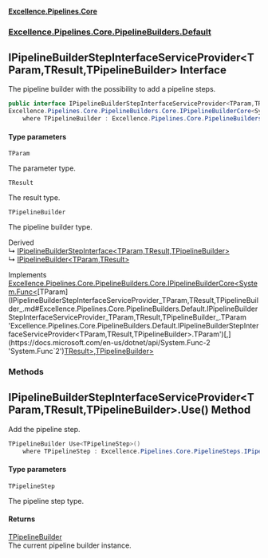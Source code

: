 #### [Excellence.Pipelines.Core](Excellence.Pipelines.md 'Excellence.Pipelines')
### [Excellence.Pipelines.Core.PipelineBuilders.Default](Excellence.Pipelines.md#Excellence.Pipelines.Core.PipelineBuilders.Default 'Excellence.Pipelines.Core.PipelineBuilders.Default')

## IPipelineBuilderStepInterfaceServiceProvider<TParam,TResult,TPipelineBuilder> Interface

The pipeline builder with the possibility to add a pipeline steps.

```csharp
public interface IPipelineBuilderStepInterfaceServiceProvider<TParam,TResult,out TPipelineBuilder> :
Excellence.Pipelines.Core.PipelineBuilders.Core.IPipelineBuilderCore<System.Func<TParam, TResult>, TPipelineBuilder>
    where TPipelineBuilder : Excellence.Pipelines.Core.PipelineBuilders.Default.IPipelineBuilderStepInterfaceServiceProvider<TParam, TResult, TPipelineBuilder>
```
#### Type parameters

<a name='Excellence.Pipelines.Core.PipelineBuilders.Default.IPipelineBuilderStepInterfaceServiceProvider_TParam,TResult,TPipelineBuilder_.TParam'></a>

`TParam`

The parameter type.

<a name='Excellence.Pipelines.Core.PipelineBuilders.Default.IPipelineBuilderStepInterfaceServiceProvider_TParam,TResult,TPipelineBuilder_.TResult'></a>

`TResult`

The result type.

<a name='Excellence.Pipelines.Core.PipelineBuilders.Default.IPipelineBuilderStepInterfaceServiceProvider_TParam,TResult,TPipelineBuilder_.TPipelineBuilder'></a>

`TPipelineBuilder`

The pipeline builder type.

Derived  
&#8627; [IPipelineBuilderStepInterface&lt;TParam,TResult,TPipelineBuilder&gt;](IPipelineBuilderStepInterface_TParam,TResult,TPipelineBuilder_.md 'Excellence.Pipelines.Core.PipelineBuilders.Default.IPipelineBuilderStepInterface<TParam,TResult,TPipelineBuilder>')  
&#8627; [IPipelineBuilder&lt;TParam,TResult&gt;](IPipelineBuilder_TParam,TResult_.md 'Excellence.Pipelines.Core.PipelineBuilders.IPipelineBuilder<TParam,TResult>')

Implements [Excellence.Pipelines.Core.PipelineBuilders.Core.IPipelineBuilderCore&lt;](IPipelineBuilderCore_TPipelineDelegate,TPipelineBuilder_.md 'Excellence.Pipelines.Core.PipelineBuilders.Core.IPipelineBuilderCore<TPipelineDelegate,TPipelineBuilder>')[System.Func&lt;](https://docs.microsoft.com/en-us/dotnet/api/System.Func-2 'System.Func`2')[TParam](IPipelineBuilderStepInterfaceServiceProvider_TParam,TResult,TPipelineBuilder_.md#Excellence.Pipelines.Core.PipelineBuilders.Default.IPipelineBuilderStepInterfaceServiceProvider_TParam,TResult,TPipelineBuilder_.TParam 'Excellence.Pipelines.Core.PipelineBuilders.Default.IPipelineBuilderStepInterfaceServiceProvider<TParam,TResult,TPipelineBuilder>.TParam')[,](https://docs.microsoft.com/en-us/dotnet/api/System.Func-2 'System.Func`2')[TResult](IPipelineBuilderStepInterfaceServiceProvider_TParam,TResult,TPipelineBuilder_.md#Excellence.Pipelines.Core.PipelineBuilders.Default.IPipelineBuilderStepInterfaceServiceProvider_TParam,TResult,TPipelineBuilder_.TResult 'Excellence.Pipelines.Core.PipelineBuilders.Default.IPipelineBuilderStepInterfaceServiceProvider<TParam,TResult,TPipelineBuilder>.TResult')[&gt;](https://docs.microsoft.com/en-us/dotnet/api/System.Func-2 'System.Func`2')[,](IPipelineBuilderCore_TPipelineDelegate,TPipelineBuilder_.md 'Excellence.Pipelines.Core.PipelineBuilders.Core.IPipelineBuilderCore<TPipelineDelegate,TPipelineBuilder>')[TPipelineBuilder](IPipelineBuilderStepInterfaceServiceProvider_TParam,TResult,TPipelineBuilder_.md#Excellence.Pipelines.Core.PipelineBuilders.Default.IPipelineBuilderStepInterfaceServiceProvider_TParam,TResult,TPipelineBuilder_.TPipelineBuilder 'Excellence.Pipelines.Core.PipelineBuilders.Default.IPipelineBuilderStepInterfaceServiceProvider<TParam,TResult,TPipelineBuilder>.TPipelineBuilder')[&gt;](IPipelineBuilderCore_TPipelineDelegate,TPipelineBuilder_.md 'Excellence.Pipelines.Core.PipelineBuilders.Core.IPipelineBuilderCore<TPipelineDelegate,TPipelineBuilder>')
### Methods

<a name='Excellence.Pipelines.Core.PipelineBuilders.Default.IPipelineBuilderStepInterfaceServiceProvider_TParam,TResult,TPipelineBuilder_.Use_TPipelineStep_()'></a>

## IPipelineBuilderStepInterfaceServiceProvider<TParam,TResult,TPipelineBuilder>.Use<TPipelineStep>() Method

Add the pipeline step.

```csharp
TPipelineBuilder Use<TPipelineStep>()
    where TPipelineStep : Excellence.Pipelines.Core.PipelineSteps.IPipelineStep<TParam, TResult>;
```
#### Type parameters

<a name='Excellence.Pipelines.Core.PipelineBuilders.Default.IPipelineBuilderStepInterfaceServiceProvider_TParam,TResult,TPipelineBuilder_.Use_TPipelineStep_().TPipelineStep'></a>

`TPipelineStep`

The pipeline step type.

#### Returns
[TPipelineBuilder](IPipelineBuilderStepInterfaceServiceProvider_TParam,TResult,TPipelineBuilder_.md#Excellence.Pipelines.Core.PipelineBuilders.Default.IPipelineBuilderStepInterfaceServiceProvider_TParam,TResult,TPipelineBuilder_.TPipelineBuilder 'Excellence.Pipelines.Core.PipelineBuilders.Default.IPipelineBuilderStepInterfaceServiceProvider<TParam,TResult,TPipelineBuilder>.TPipelineBuilder')  
The current pipeline builder instance.